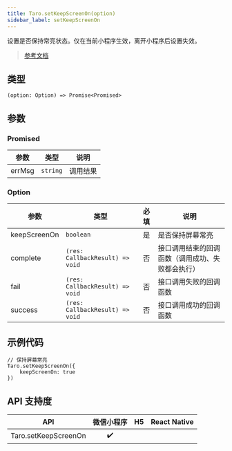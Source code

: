 ```yaml
---
title: Taro.setKeepScreenOn(option)
sidebar_label: setKeepScreenOn
---
```


设置是否保持常亮状态。仅在当前小程序生效，离开小程序后设置失效。

> [参考文档](https://developers.weixin.qq.com/miniprogram/dev/api/device/screen/wx.setKeepScreenOn.html)

## 类型

```tsx
(option: Option) => Promise<Promised>
```

## 参数

### Promised

| 参数 | 类型 | 说明 |
| --- | --- | --- |
| errMsg | `string` | 调用结果 |

### Option

| 参数 | 类型 | 必填 | 说明 |
| --- | --- | :---: | --- |
| keepScreenOn | `boolean` | 是 | 是否保持屏幕常亮 |
| complete | `(res: CallbackResult) => void` | 否 | 接口调用结束的回调函数（调用成功、失败都会执行） |
| fail | `(res: CallbackResult) => void` | 否 | 接口调用失败的回调函数 |
| success | `(res: CallbackResult) => void` | 否 | 接口调用成功的回调函数 |

## 示例代码

```tsx
// 保持屏幕常亮
Taro.setKeepScreenOn({
    keepScreenOn: true
})
```

## API 支持度

| API | 微信小程序 | H5 | React Native |
| :---: | :---: | :---: | :---: |
| Taro.setKeepScreenOn | ✔️ |  |  |
